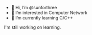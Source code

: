 - 👋 Hi, I’m @sunforthree
- 👀 I’m interested in Computer Network
- 🌱 I’m currently learning C/C++

I'm still working on learning.
 
<!---
sunforthree/sunforthree is a ✨ special ✨ repository because its `README.md` (this file) appears on your GitHub profile.
You can click the Preview link to take a look at your changes.
--->
